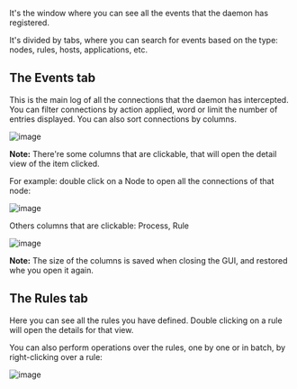 It's the window where you can see all the events that the daemon has registered.

It's divided by tabs, where you can search for events based on the type: nodes, rules, hosts, applications, etc.

The Events tab
---

This is the main log of all the connections that the daemon has intercepted. You can filter connections by action applied, word or limit the number of entries displayed.
You can also sort connections by columns.

![image](https://user-images.githubusercontent.com/2742953/217034369-90a12ea5-03f8-473c-a2db-6f1badd31b3f.png)


**Note:**
There're some columns that are clickable, that will open the detail view of the item clicked.

For example: double click on a Node to open all the connections of that node:

![image](https://user-images.githubusercontent.com/2742953/122284702-24cec100-ceee-11eb-9acb-d7aa8999182b.png)

Others columns that are clickable: Process, Rule


![image](https://user-images.githubusercontent.com/2742953/122285201-b6d6c980-ceee-11eb-9d7b-b34c16307466.png)

**Note:** The size of the columns is saved when closing the GUI, and restored whe you open it again.


The Rules tab
---

Here you can see all the rules you have defined. Double clicking on a rule will open the details for that view.

You can also perform operations over the rules, one by one or in batch, by right-clicking over a rule:

![image](https://user-images.githubusercontent.com/2742953/122288895-61042080-cef2-11eb-8a90-667800956dda.png)
